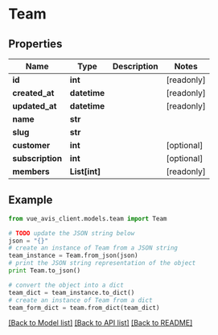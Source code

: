 # Team


## Properties

Name | Type | Description | Notes
------------ | ------------- | ------------- | -------------
**id** | **int** |  | [readonly] 
**created_at** | **datetime** |  | [readonly] 
**updated_at** | **datetime** |  | [readonly] 
**name** | **str** |  | 
**slug** | **str** |  | 
**customer** | **int** |  | [optional] 
**subscription** | **int** |  | [optional] 
**members** | **List[int]** |  | [readonly] 

## Example

```python
from vue_avis_client.models.team import Team

# TODO update the JSON string below
json = "{}"
# create an instance of Team from a JSON string
team_instance = Team.from_json(json)
# print the JSON string representation of the object
print Team.to_json()

# convert the object into a dict
team_dict = team_instance.to_dict()
# create an instance of Team from a dict
team_form_dict = team.from_dict(team_dict)
```
[[Back to Model list]](../README.md#documentation-for-models) [[Back to API list]](../README.md#documentation-for-api-endpoints) [[Back to README]](../README.md)


